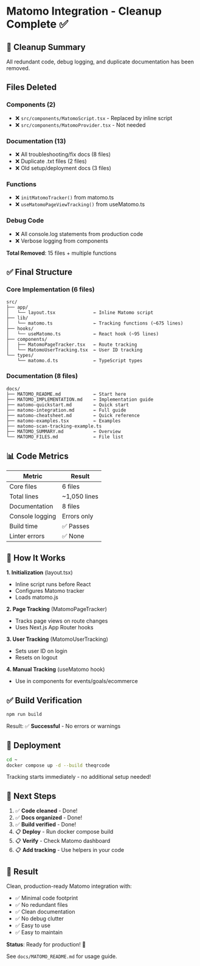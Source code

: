 # Matomo Integration - Cleanup Complete ✅

## 🧹 Cleanup Summary

All redundant code, debug logging, and duplicate documentation has been removed.

## Files Deleted

### Components (2)
- ❌ `src/components/MatomoScript.tsx` - Replaced by inline script
- ❌ `src/components/MatomoProvider.tsx` - Not needed

### Documentation (13)
- ❌ All troubleshooting/fix docs (8 files)
- ❌ Duplicate .txt files (2 files)
- ❌ Old setup/deployment docs (3 files)

### Functions
- ❌ `initMatomoTracker()` from matomo.ts
- ❌ `useMatomoPageViewTracking()` from useMatomo.ts

### Debug Code
- ❌ All console.log statements from production code
- ❌ Verbose logging from components

**Total Removed**: 15 files + multiple functions

## ✅ Final Structure

### Core Implementation (6 files)
```
src/
├── app/
│   └── layout.tsx              ← Inline Matomo script
├── lib/
│   └── matomo.ts               ← Tracking functions (~675 lines)
├── hooks/
│   └── useMatomo.ts            ← React hook (~95 lines)
├── components/
│   ├── MatomoPageTracker.tsx   ← Route tracking
│   └── MatomoUserTracking.tsx  ← User ID tracking
└── types/
    └── matomo.d.ts             ← TypeScript types
```

### Documentation (8 files)
```
docs/
├── MATOMO_README.md            ← Start here
├── MATOMO_IMPLEMENTATION.md    ← Implementation guide
├── matomo-quickstart.md        ← Quick start
├── matomo-integration.md       ← Full guide
├── matomo-cheatsheet.md        ← Quick reference
├── matomo-examples.tsx         ← Examples
├── matomo-scan-tracking-example.ts
├── MATOMO_SUMMARY.md           ← Overview
└── MATOMO_FILES.md             ← File list
```

## 📊 Code Metrics

| Metric | Result |
|--------|--------|
| Core files | 6 files |
| Total lines | ~1,050 lines |
| Documentation | 8 files |
| Console logging | Errors only |
| Build time | ✅ Passes |
| Linter errors | ✅ None |

## 🎯 How It Works

**1. Initialization** (layout.tsx)
- Inline script runs before React
- Configures Matomo tracker
- Loads matomo.js

**2. Page Tracking** (MatomoPageTracker)
- Tracks page views on route changes
- Uses Next.js App Router hooks

**3. User Tracking** (MatomoUserTracking)
- Sets user ID on login
- Resets on logout

**4. Manual Tracking** (useMatomo hook)
- Use in components for events/goals/ecommerce

## ✅ Build Verification

```bash
npm run build
```

Result: ✅ **Successful** - No errors or warnings

## 🚀 Deployment

```bash
cd ~
docker compose up -d --build theqrcode
```

Tracking starts immediately - no additional setup needed!

## 📖 Next Steps

1. ✅ **Code cleaned** - Done!
2. ✅ **Docs organized** - Done!
3. ✅ **Build verified** - Done!
4. 📋 **Deploy** - Run docker compose build
5. 📋 **Verify** - Check Matomo dashboard
6. 📋 **Add tracking** - Use helpers in your code

## 🎉 Result

Clean, production-ready Matomo integration with:
- ✅ Minimal code footprint
- ✅ No redundant files
- ✅ Clean documentation
- ✅ No debug clutter
- ✅ Easy to use
- ✅ Easy to maintain

**Status**: Ready for production! 🚀

See `docs/MATOMO_README.md` for usage guide.

